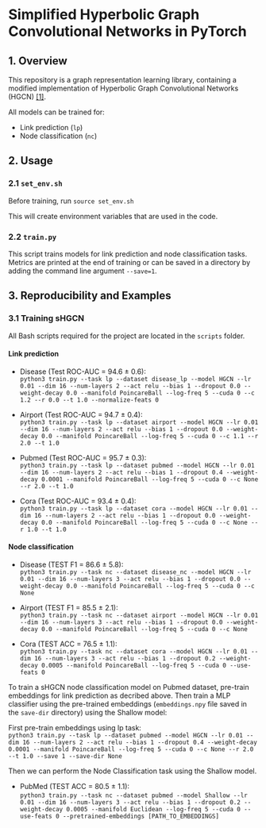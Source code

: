 # Simplified Hyperbolic Graph Convolutional Networks in PyTorch

## 1. Overview

This repository is a graph representation learning library, containing a modified implementation of Hyperbolic Graph Convolutional Networks (HGCN) [[1]](https://proceedings.neurips.cc/paper_files/paper/2019/file/0415740eaa4d9decbc8da001d3fd805f-Paper.pdf).

All models can be trained for:

* Link prediction (```lp```)
* Node classification (```nc```)

## 2. Usage

### 2.1 ```set_env.sh```

Before training, run  ```source set_env.sh```

This will create environment variables that are used in the code.

### 2.2  ```train.py```

This script trains models for link prediction and node classification tasks.
Metrics are printed at the end of training or can be saved in a directory by adding the command line argument ```--save=1```.

## 3. Reproducibility and Examples

### 3.1 Training sHGCN

All Bash scripts required for the project are located in the `scripts` folder. 

#### Link prediction

* Disease (Test ROC-AUC = 94.6 $\pm$ 0.6): \
  ```python3 train.py --task lp --dataset disease_lp --model HGCN --lr 0.01 --dim 16 --num-layers 2 --act relu --bias 1 --dropout 0.0 --weight-decay 0.0 --manifold PoincareBall --log-freq 5 --cuda 0 --c 1.2 --r 0.0 --t 1.0 --normalize-feats 0```

* Airport (Test ROC-AUC = 94.7 $\pm$ 0.4): \
  ```python3 train.py --task lp --dataset airport --model HGCN --lr 0.01 --dim 16 --num-layers 2 --act relu --bias 1 --dropout 0.0 --weight-decay 0.0 --manifold PoincareBall --log-freq 5 --cuda 0 --c 1.1 --r 2.0 --t 1.0```

* Pubmed (Test ROC-AUC = 95.7 $\pm$ 0.3): \
  ```python3 train.py --task lp --dataset pubmed --model HGCN --lr 0.01 --dim 16 --num-layers 2 --act relu --bias 1 --dropout 0.4 --weight-decay 0.0001 --manifold PoincareBall --log-freq 5 --cuda 0 --c None --r 2.0 --t 1.0```

* Cora (Test ROC-AUC = 93.4 $\pm$ 0.4): \
  ```python3 train.py --task lp --dataset cora --model HGCN --lr 0.01 --dim 16 --num-layers 2 --act relu --bias 1 --dropout 0.0 --weight-decay 0.0 --manifold PoincareBall --log-freq 5 --cuda 0 --c None --r 1.0 --t 1.0```

#### Node classification

* Disease (TEST F1 = 86.6 $\pm$ 5.8): \
  ```python3 train.py --task nc --dataset disease_nc --model HGCN --lr 0.01 --dim 16 --num-layers 3 --act relu --bias 1 --dropout 0.0 --weight-decay 0.0 --manifold PoincareBall --log-freq 5 --cuda 0 --c None```

* Airport (TEST F1 = 85.5 $\pm$ 2.1): \
   ```python3 train.py --task nc --dataset airport --model HGCN --lr 0.01 --dim 16 --num-layers 3 --act relu --bias 1 --dropout 0.0 --weight-decay 0.0 --manifold PoincareBall --log-freq 5 --cuda 0 --c None```

* Cora (TEST ACC = 76.5 $\pm$ 1.1): \
  ```python3 train.py --task nc --dataset cora --model HGCN --lr 0.01 --dim 16 --num-layers 3 --act relu --bias 1 --dropout 0.2 --weight-decay 0.0005 --manifold PoincareBall --log-freq 5 --cuda 0 --use-feats 0```

To train a sHGCN node classification model on Pubmed dataset, pre-train embeddings for link prediction as decribed above. Then train a MLP classifier using the pre-trained embeddings (```embeddings.npy``` file saved in the ```save-dir``` directory) using the Shallow model:

First pre-train embeddings using lp task: \
```python3 train.py --task lp --dataset pubmed --model HGCN --lr 0.01 --dim 16 --num-layers 2 --act relu --bias 1 --dropout 0.4 --weight-decay 0.0001 --manifold PoincareBall --log-freq 5 --cuda 0 --c None --r 2.0 --t 1.0 --save 1 --save-dir None```

Then we can perform the Node Classification task using the Shallow model.

* PubMed (TEST ACC = 80.5 $\pm$ 1.1): \
  ```python3 train.py --task nc --dataset pubmed --model Shallow --lr 0.01 --dim 16 --num-layers 3 --act relu --bias 1 --dropout 0.2 --weight-decay 0.0005 --manifold Euclidean --log-freq 5 --cuda 0 --use-feats 0 --pretrained-embeddings [PATH_TO_EMBEDDINGS]```